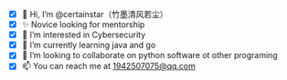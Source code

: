 - [x] 👋 Hi, I’m @certainstar（竹墨清风若尘）
- [x] ✨ Novice looking for mentorship
- [x] 👀 I’m interested in Cybersecurity
- [x] 🌱 I’m currently learning java and go
- [x] 💞️ I’m looking to collaborate on python software ot other programing
- [x] 📫 You can reach me at 1942507075@qq.com 
<!---
certainstar/certainstar is a ✨ special ✨ repository because its `README.md` (this file) appears on your GitHub profile.
You can click the Preview link to take a look at your changes.
--->
